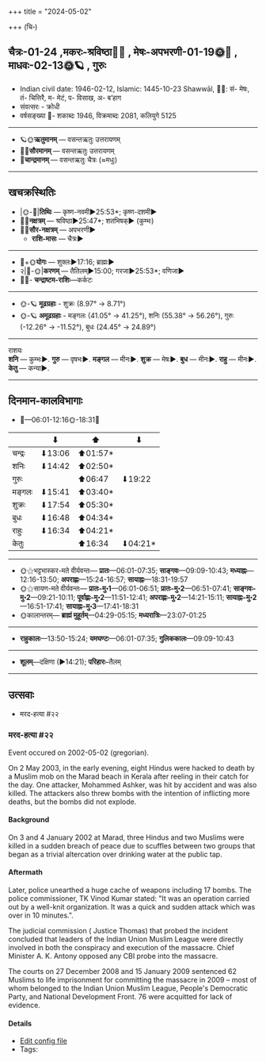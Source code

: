 +++
title = "2024-05-02"

+++
(चि॰)
## चैत्रः-01-24  ,मकरः-श्रविष्ठा🌛🌌  ,  मेषः-अपभरणी-01-19🌞🌌  ,  माधवः-02-13🌞🪐  , गुरुः
- Indian civil date: 1946-02-12, Islamic: 1445-10-23 Shawwāl, 🌌🌞: सं- मेषः, तं- चित्तिरै, म- मेटं, प- विसाख, अ- ब’हाग
- संवत्सरः - क्रोधी
- वर्षसङ्ख्या 🌛- शकाब्दः 1946, विक्रमाब्दः 2081, कलियुगे 5125
___________________
- 🪐🌞**ऋतुमानम्** — वसन्तऋतुः उत्तरायणम्
- 🌌🌞**सौरमानम्** — वसन्तऋतुः उत्तरायणम्
- 🌛**चान्द्रमानम्** — वसन्तऋतुः चैत्रः (≈मधुः)
___________________


## खचक्रस्थितिः
- |🌞-🌛|**तिथिः** — कृष्ण-नवमी►25:53*; कृष्ण-दशमी►  
- 🌌🌛**नक्षत्रम्** — श्रविष्ठा►25:47*; शतभिषक्► (कुम्भः)  
- 🌌🌞**सौर-नक्षत्रम्** — अपभरणी►  
  - **राशि-मासः** — चैत्रः► 
___________________
- 🌛+🌞**योगः** — शुक्लः►17:16; ब्राह्मः►  
- २|🌛-🌞|**करणम्** — तैतिलम्►15:00; गरजा►25:53*; वणिजा►  
- 🌌🌛- **चन्द्राष्टम-राशिः**—कर्कटः  
___________________
- 🌞-🪐 **मूढग्रहाः** - शुक्रः (8.97° → 8.71°)
- 🌞-🪐 **अमूढग्रहाः** - मङ्गलः (41.05° → 41.25°), शनिः (55.38° → 56.26°), गुरुः (-12.26° → -11.52°), बुधः (24.45° → 24.89°)
___________________
राशयः  
**शनि** — कुम्भः►. **गुरु** — वृषभः►. **मङ्गल** — मीनः►. **शुक्र** — मेषः►. **बुध** — मीनः►. **राहु** — मीनः►. **केतु** — कन्या►. 
___________________


## दिनमान-कालविभागाः
- 🌅—06:01-12:16🌞-18:31🌇  

|      |⬇     |⬆     |⬇     |
|------|-----|-----|------|
|चन्द्रः|⬇13:06 |⬆01:57*|     |
|शनिः   |⬇14:42 |⬆02:50*|     |
|गुरुः  |     |⬆06:47 |⬇19:22 |
|मङ्गलः |⬇15:41 |⬆03:40*|     |
|शुक्रः |⬇17:54 |⬆05:30*|     |
|बुधः   |⬇16:48 |⬆04:34*|     |
|राहुः  |⬇16:34 |⬆04:21*|     |
|केतुः  |     |⬆16:34 |⬇04:21*|
___________________
- 🌞⚝भट्टभास्कर-मते वीर्यवन्तः— **प्रातः**—06:01-07:35; **साङ्गवः**—09:09-10:43; **मध्याह्नः**—12:16-13:50; **अपराह्णः**—15:24-16:57; **सायाह्नः**—18:31-19:57  
- 🌞⚝सायण-मते वीर्यवन्तः— **प्रातः-मु॰1**—06:01-06:51; **प्रातः-मु॰2**—06:51-07:41; **साङ्गवः-मु॰2**—09:21-10:11; **पूर्वाह्णः-मु॰2**—11:51-12:41; **अपराह्णः-मु॰2**—14:21-15:11; **सायाह्नः-मु॰2**—16:51-17:41; **सायाह्नः-मु॰3**—17:41-18:31  
- 🌞कालान्तरम्— **ब्राह्मं मुहूर्तम्**—04:29-05:15; **मध्यरात्रिः**—23:07-01:25  
___________________
- **राहुकालः**—13:50-15:24; **यमघण्टः**—06:01-07:35; **गुलिककालः**—09:09-10:43  
___________________
- **शूलम्**—दक्षिणा (►14:21); **परिहारः**–तैलम्  
___________________

## उत्सवाः
- मरद-हत्या #२२
### मरद-हत्या #२२

Event occured on 2002-05-02 (gregorian). 

On 2 May 2003, in the early evening, eight Hindus were hacked to death by a Muslim mob on the Marad beach in Kerala after reeling in their catch for the day. One attacker, Mohammed Ashker, was hit by accident and was also killed. The attackers also threw bombs with the intention of inflicting more deaths, but the bombs did not explode.

#### Background
On 3 and 4 January 2002 at Marad, three Hindus and two Muslims were killed in a sudden breach of peace due to scuffles between two groups that began as a trivial altercation over drinking water at the public tap.

#### Aftermath
Later, police unearthed a huge cache of weapons including 17 bombs. The police commissioner, TK Vinod Kumar stated: "It was an operation carried out by a well-knit organization. It was a quick and sudden attack which was over in 10 minutes.". 

The judicial commission ( Justice Thomas) that probed the incident concluded that leaders of the Indian Union Muslim League were directly involved in both the conspiracy and execution of the massacre. Chief Minister A. K. Antony opposed any CBI probe into the massacre.
 
The courts on 27 December 2008 and 15 January 2009 sentenced 62 Muslims to life imprisonment for committing the massacre in 2009 – most of whom belonged to the Indian Union Muslim League, People's Democratic Party, and National Development Front. 76 were acquitted for lack of evidence.

#### Details
- [Edit config file](https://github.com/jyotisham/adyatithi/blob/master/mahApuruSha/xatra-later/gregorian/day/05/02/marad-massacre.toml)
- Tags: 


